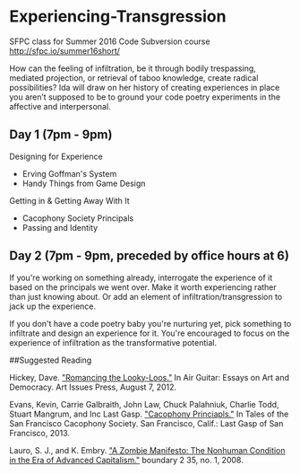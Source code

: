 # Experiencing-Transgression
SFPC class for Summer 2016 Code Subversion course
http://sfpc.io/summer16short/

How can the feeling of infiltration, be it through bodily trespassing, mediated projection, or retrieval of taboo knowledge, create radical possibilities? Ida will draw on her history of creating experiences in place you aren’t supposed to be to ground your code poetry experiments in the affective and interpersonal.

## Day 1 (7pm - 9pm)

Designing for Experience
- Erving Goffman's System
- Handy Things from Game Design

Getting in & Getting Away With It
- Cacophony Society Principals
- Passing and Identity


## Day 2 (7pm - 9pm, preceded by office hours at 6)

If you're working on something already, interrogate the experience of it based on the principals we went over. Make it worth experiencing rather than just knowing about. Or add an element of infiltration/transgression to jack up the experience.

If you don't have a code poetry baby you're nurturing yet, pick something to infiltrate and design an experience for it. You're encouraged to focus on the experience of infiltration as the transformative potential.

##Suggested Reading

Hickey, Dave. ["Romancing the Looky-Loos."](https://github.com/idamantium/Experiencing-Transgression/blob/master/Readings/Romancing%20the%20Looky-Loos.pdf) In Air Guitar: Essays on Art and Democracy. Art Issues Press, August 7, 2012. 

Evans, Kevin, Carrie Galbraith, John Law, Chuck Palahniuk, Charlie Todd, Stuart Mangrum, and Inc Last Gasp. ["Cacophony Princiapls."](https://github.com/idamantium/Experiencing-Transgression/blob/master/Readings/CacophonyPrincipals.pdf) In Tales of the San Francisco Cacophony Society. San Francisco, Calif.: Last Gasp of San Francisco, 2013. 

Lauro, S. J., and K. Embry. ["A Zombie Manifesto: The Nonhuman Condition in the Era of Advanced Capitalism."](https://github.com/idamantium/Experiencing-Transgression/blob/master/Readings/A%20Zombie%20Manifesto%20The%20Nonhum.pdf) boundary 2 35, no. 1, 2008. 




